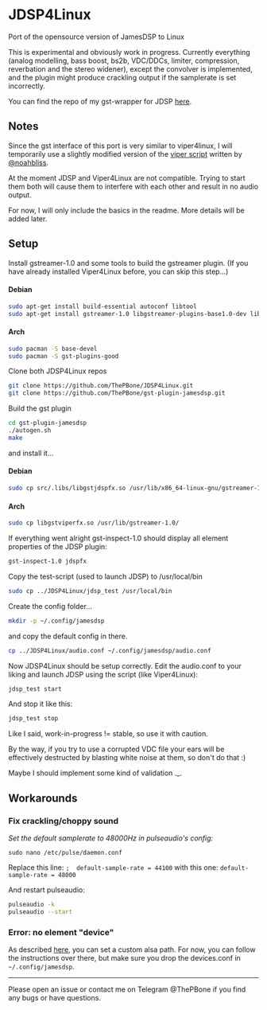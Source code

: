 # JDSP4Linux
Port of the opensource version of JamesDSP to Linux

This is experimental and obviously work in progress.
Currently everything (analog modelling, bass boost, bs2b, VDC/DDCs, limiter, compression, reverbation and the stereo widener), except the convolver is implemented, and the plugin might produce crackling output if the samplerate is set incorrectly.

You can find the repo of my gst-wrapper for JDSP [here](https://github.com/ThePBone/gst-plugin-jamesdsp).

## Notes
Since the gst interface of this port is very similar to viper4linux, I will temporarily use a slightly modified version of the [viper script](https://github.com/noahbliss/Viper4Linux/blob/master/viper) written by [@noahbliss](https://github.com/noahbliss).

At the moment JDSP and Viper4Linux are not compatible. Trying to start them both will cause them to interfere with each other and result in no audio output.

For now, I will only include the basics in the readme. More details will be added later.

## Setup

Install gstreamer-1.0 and some tools to build the gstreamer plugin. (If you have already installed Viper4Linux before, you can skip this step...)

#### Debian
```bash
sudo apt-get install build-essential autoconf libtool
sudo apt-get install gstreamer-1.0 libgstreamer-plugins-base1.0-dev libgstreamer1.0-dev 
```
#### Arch
```bash
sudo pacman -S base-devel  
sudo pacman -S gst-plugins-good  
```
Clone both JDSP4Linux repos
```bash
git clone https://github.com/ThePBone/JDSP4Linux.git
git clone https://github.com/ThePBone/gst-plugin-jamesdsp.git
```
Build the gst plugin
```bash
cd gst-plugin-jamesdsp  
./autogen.sh  
make
```
and install it...
#### Debian
```bash
sudo cp src/.libs/libgstjdspfx.so /usr/lib/x86_64-linux-gnu/gstreamer-1.0/  
```
#### Arch
```bash
sudo cp libgstviperfx.so /usr/lib/gstreamer-1.0/  
```
If everything went alright gst-inspect-1.0 should display all element properties of the JDSP plugin:
```bash
gst-inspect-1.0 jdspfx
```
Copy the test-script (used to launch JDSP) to /usr/local/bin
```bash
sudo cp ../JDSP4Linux/jdsp_test /usr/local/bin
```
Create the config folder...
```bash
mkdir -p ~/.config/jamesdsp
```
and copy the default config in there.
```bash
cp ../JDSP4Linux/audio.conf ~/.config/jamesdsp/audio.conf
```
Now JDSP4Linux should be setup correctly.
Edit the audio.conf to your liking and launch JDSP using the script (like Viper4Linux):
```bash
jdsp_test start
```
And stop it like this:
```bash
jdsp_test stop
```
Like I said, work-in-progress != stable, so use it with caution. 

By the way, if you try to use a corrupted VDC file your ears will be effectively destructed by blasting white noise at them, so don't do that :) 

Maybe I should implement some kind of validation ._.
## Workarounds
### Fix crackling/choppy sound
_Set the default samplerate to 48000Hz in pulseaudio's config:_

`sudo nano /etc/pulse/daemon.conf`

Replace this line:
`;  default-sample-rate = 44100`
with this one:
`default-sample-rate = 48000`

And restart pulseaudio:
```bash
pulseaudio -k
pulseaudio --start
```
### Error: no element "device"
As described [here](https://github.com/noahbliss/Viper4Linux#configuration), you can set a custom alsa path.
For now, you can follow the instructions over there, but make sure you drop the devices.conf in `~/.config/jamesdsp`.

______________
Please open an issue or contact me on Telegram @ThePBone if you find any bugs or have questions.
